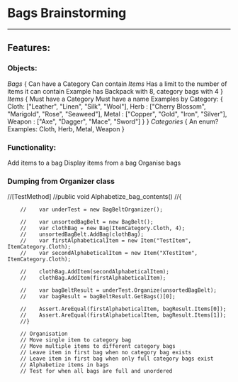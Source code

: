 ﻿# Bags Brainstorming
---

## Features:
### Objects:
*Bags* {
	Can have a Category
	Can contain *Items*
	Has a limit to the number of items it can contain
	Example has Backpack with 8, category bags with 4
}
*Items* {
	Must have a Category
	Must have a name
	Examples by Category: {
		Cloth: ["Leather", "Linen", "Silk", "Wool"],
		Herb : ["Cherry Blossom", "Marigold", "Rose", "Seaweed"],
		Metal : ["Copper", "Gold", "Iron", "Silver"],
		Weapon : ["Axe", "Dagger", "Mace", "Sword"]
	}
}
*Categories* {
	An enum?
	Examples: Cloth, Herb, Metal, Weapon
}

### Functionality:
Add items to a bag
Display items from a bag
Organise bags





### Dumping from Organizer class
  //[TestMethod]
        //public void Alphabetize_bag_contents()
        //{

        //    var underTest = new BagBeltOrganizer();

        //    var unsortedBagBelt = new BagBelt();
        //    var clothBag = new Bag(ItemCategory.Cloth, 4);
        //    unsortedBagBelt.AddBag(clothBag);
        //    var firstAlphabeticalItem = new Item("TestItem", ItemCategory.Cloth);
        //    var secondAlphabeticalItem = new Item("XTestItem", ItemCategory.Cloth);

        //    clothBag.AddItem(secondAlphabeticalItem);
        //    clothBag.AddItem(firstAlphabeticalItem);

        //    var bagBeltResult = underTest.Organize(unsortedBagBelt);
        //    var bagResult = bagBeltResult.GetBags()[0];

        //    Assert.AreEqual(firstAlphabeticalItem, bagResult.Items[0]);
        //    Assert.AreEqual(firstAlphabeticalItem, bagResult.Items[1]);
        //}

        // Organisation 
        // Move single item to category bag
        // Move multiple items to different category bags
        // Leave item in first bag when no category bag exists
        // Leave item in first bag when only full category bags exist
        // Alphabetize items in bags
        // Test for when all bags are full and unordered